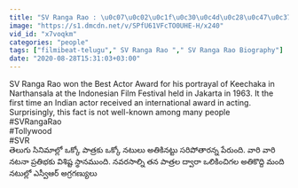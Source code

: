 ```yaml
---
title: "SV Ranga Rao : \u0c07\u0c02\u0c1f\u0c30\u0c4d\u0c28\u0c47\u0c37\u0c28\u0c32\u0c4d \u0c05\u0c35\u0c3e\u0c30\u0c4d\u0c21\u0c4d \u0c2a\u0c4a\u0c02\u0c26\u0c3f\u0c28 \u0c2e\u0c4a\u0c26\u0c1f\u0c3f \u0c2d\u0c3e\u0c30\u0c24 \u0c28\u0c1f\u0c41\u0c21\u0c41 \u0c0e\u0c38\u0c4d\u0c35\u0c40 \u0c30\u0c02\u0c17\u0c3e\u0c30\u0c3e\u0c35\u0c41.."
image: "https://s1.dmcdn.net/v/SPfU61VFcTO0UHE-H/x240"
vid_id: "x7voqkm"
categories: "people"
tags: ["filmibeat-telugu"," SV Ranga Rao "," SV Ranga Rao Biography"]
date: "2020-08-28T15:31:03+03:00"
---
```

SV Ranga Rao won the Best Actor Award for his portrayal of Keechaka in Narthansala at the Indonesian Film Festival held in Jakarta in 1963. It the first time an Indian actor received an international award in acting. Surprisingly, this fact is not well-known among many people  <br>#SVRangaRao  <br>#Tollywood  <br>#SVR  <br>తెలుగు సినిమాల్లో ఒక్కో పాత్రకు ఒక్కో నటులు అతికినట్టు సరిపోతారన్న పేరుంది. వారి వారి నటనా ప్రతిభకు విశిష్ట స్థానముంది. నవరసాల్ని తన పాత్రల ద్వారా ఒలికించిగల అతికొద్ది మంది నటుల్లో ఎస్వీఆర్ అగ్రగణ్యులు
